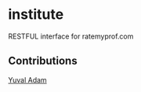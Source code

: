 # institute
RESTFUL interface for ratemyprof.com

## Contributions
[Yuval Adam](http://blog.y3xz.com/blog/2012/08/16/flask-and-postgresql-on-heroku/)
